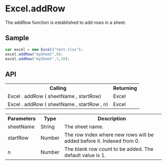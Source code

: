 <H1>Excel.addRow</H1>

The addRow function is established to add rows in a sheet.

<h2>Sample</h2>

```javascript
var excel = new Excel("test.xlsx");
excel.addRow("mySheet",0);
excel.addRow("mySheet",1,10);
```

<h2>API</h2>

<table>
<tr><th>Calling</th><th>Returning</th></tr>
<tr><td>Excel . addRow ( sheetName , startRow)</td><td>Excel</td></tr>
<tr><td>Excel . addRow ( sheetName , startRow , n)</td><td>Excel</td></tr>
</table>


<table>
<tr><th>Parameters</th><th>Type</th><th>Description</th></tr>
<tr><td>sheetName</td><td>String</td><td>The sheet name.</td></tr>
<tr><td>startRow</td><td>Number</td><td>The row index where new rows will be added before it. Indexed from 0. </td></tr>
<tr><td>n</td><td>Number</td><td>The blank row count to be added. The default value is 1.</td></tr>
</table>

